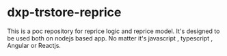 # dxp-trstore-reprice
This is a poc repository for reprice logic and reprice model. It's designed to be used both on nodejs based app. No matter it's javascript , typescript ,  Angular or Reactjs.
